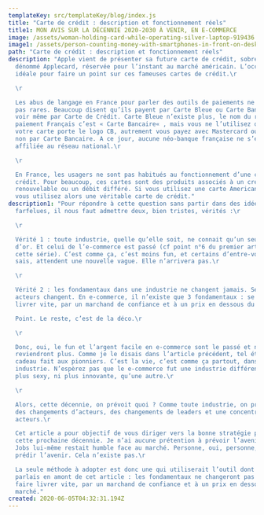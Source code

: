 ```yaml
---
templateKey: src/templateKey/blog/index.js
title: "Carte de crédit : description et fonctionnement réels"
title1: MON AVIS SUR LA DÉCENNIE 2020-2030 À VENIR, EN E-COMMERCE
image: /assets/woman-holding-card-while-operating-silver-laptop-919436.jpg
image1: /assets/person-counting-money-with-smartphones-in-front-on-desk-210990.jpg
path: "Carte de crédit : description et fonctionnement réels"
description: "Apple vient de présenter sa future carte de crédit, sobrement
  dénommé Applecard, réservée pour l’instant au marché américain. L’occasion
  idéale pour faire un point sur ces fameuses cartes de crédit.\r

  \r

  Les abus de langage en France pour parler des outils de paiements ne sont
  pas rares. Beaucoup disent qu’ils payent par Carte Bleue ou Carte Bancaire
  voir même par Carte de Crédit. Carte Bleue n’existe plus, le nom du réseau de
  paiement Français c’est « Carte Bancaire« , mais vous ne l’utilisez que si
  votre carte porte le logo CB, autrement vous payez avec Mastercard ou VISA et
  non par Carte Bancaire. A ce jour, aucune néo-banque française ne s’est
  affiliée au réseau national.\r

  \r

  En France, les usagers ne sont pas habitués au fonctionnement d’une carte de
  crédit. Pour beaucoup, ces cartes sont des produits associés à un crédit
  renouvelable ou un débit différé. Si vous utilisez une carte American Express,
  vous utilisez alors une véritable carte de crédit."
description1: "Pour répondre à cette question sans partir dans des idées
  farfelues, il nous faut admettre deux, bien tristes, vérités :\r

  \r

  Vérité 1 : toute industrie, quelle qu’elle soit, ne connait qu’un seul âge
  d’or. Et celui de l’e-commerce est passé (cf point n°6 du premier article de
  cette série). C’est comme ça, c’est moins fun, et certains d’entre-vous, je le
  sais, attendent une nouvelle vague. Elle n’arrivera pas.\r

  \r

  Vérité 2 : les fondamentaux dans une industrie ne changent jamais. Seuls les
  acteurs changent. En e-commerce, il n’existe que 3 fondamentaux : se faire
  livrer vite, par un marchand de confiance et à un prix en dessous du marché.\r

  Point. Le reste, c’est de la déco.\r

  \r

  Donc, oui, le fun et l’argent facile en e-commerce sont le passé et ne
  reviendront plus. Comme je le disais dans l’article précédent, tel était le
  cadeau fait aux pionniers. C’est la vie, c’est comme ça partout, dans toute
  industrie. N’espèrez pas que le e-commerce fut une industrie différente ou
  plus sexy, ni plus innovante, qu’une autre.\r

  \r

  Alors, cette décennie, on prévoit quoi ? Comme toute industrie, on prévoit
  des changements d’acteurs, des changements de leaders et une concentration des
  acteurs.\r

  Cet article a pour objectif de vous diriger vers la bonne stratégie pour
  cette prochaine décennie. Je n’ai aucune prétention à prévoir l’avenir. Steve
  Jobs lui-même restait humble face au marché. Personne, oui, personne, ne peut
  prédir l’avenir. Cela n’existe pas.\r

  La seule méthode à adopter est donc une qui utiliserait l’outil dont je
  parlais en amont de cet article : les fondamentaux ne changeront pas : se
  faire livrer vite, par un marchand de confiance et à un prix en dessous du
  marché."
created: 2020-06-05T04:32:31.194Z
---
```

